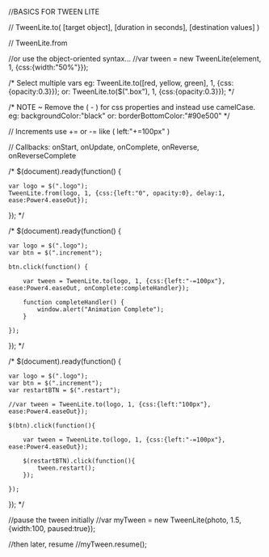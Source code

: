 //BASICS FOR TWEEN LITE

// TweenLite.to( [target object], [duration in seconds], [destination values] )

// TweenLite.from

//or use the object-oriented syntax...
//var tween = new TweenLite(element, 1, {css:{width:"50%"}});

/*
Select multiple vars 
eg: TweenLite.to([red, yellow, green], 1, {css:{opacity:0.3}});
or: TweenLite.to($(".box"), 1, {css:{opacity:0.3}});
*/

/*
NOTE ~ Remove the ( - ) for css properties and instead use camelCase.
eg: backgroundColor:"black"
or: borderBottomColor:"#90e500"
*/

// Increments use += or -= like ( left:"+=100px" )

// Callbacks: onStart, onUpdate, onComplete, onReverse, onReverseComplete

/*
$(document).ready(function() {

	var logo = $(".logo");
    TweenLite.from(logo, 1, {css:{left:"0", opacity:0}, delay:1, ease:Power4.easeOut});

});
*/


/*
$(document).ready(function() {

	var logo = $(".logo");
	var btn = $(".increment");

	btn.click(function() {
    	
    	var tween = TweenLite.to(logo, 1, {css:{left:"-=100px"}, ease:Power4.easeOut, onComplete:completeHandler});

    	function completeHandler() {
    		window.alert("Animation Complete");
    	}

	});
});
*/

/*
$(document).ready(function() {

	var logo = $(".logo");
	var btn = $(".increment");
	var restartBTN = $(".restart");

    //var tween = TweenLite.to(logo, 1, {css:{left:"100px"}, ease:Power4.easeOut});

    $(btn).click(function(){

    	var tween = TweenLite.to(logo, 1, {css:{left:"-=100px"}, ease:Power4.easeOut});

	    $(restartBTN).click(function(){
	    	tween.restart();
	    });

    });

});
*/

//pause the tween initially
//var myTween = new TweenLite(photo, 1.5, {width:100, paused:true});
 
//then later, resume
//myTween.resume();

